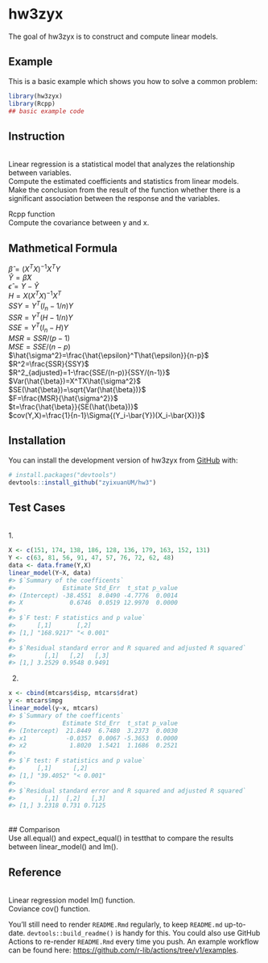
<!-- README.md is generated from README.Rmd. Please edit that file -->

# hw3zyx

<!-- badges: start -->
<!-- badges: end -->

The goal of hw3zyx is to construct and compute linear models.

## Example

This is a basic example which shows you how to solve a common problem:

``` r
library(hw3zyx)
library(Rcpp)
## basic example code
```

## Instruction

<br/> Linear regression is a statistical model that analyzes the
relationship between variables. <br/> Compute the estimated coefficients
and statistics from linear models. <br/> Make the conclusion from the
result of the function whether there is a significant association
between the response and the variables. <br/>

Rcpp function <br/> Compute the covariance between y and x.

## Mathmetical Formula

$\hat{\beta}=(X^TX)^{-1}X^TY$ <br/> $\hat{Y}=\hat{\beta}X$ <br/>
$\hat{\epsilon}=Y-\hat{Y}$ <br/> $H=X(X^TX)^{-1}X^T$ <br/>
$SSY=Y^T(I_n-1/n)Y$ <br/> $SSR=Y^T(H-1/n)Y$ <br/> $SSE=Y^T(I_n-H)Y$
<br/> $MSR=SSR/(p-1)$ <br/> $MSE=SSE/(n-p)$ <br/>
$\hat{\sigma^2}=\frac{\hat{\epsilon}^T\hat{\epsilon}}{n-p}$ <br/>
$R^2=\frac{SSR}{SSY}$ <br/>
$R^2_{adjusted}=1-\frac{SSE/(n-p)}{SSY/(n-1)}$ <br/>
$Var(\hat{\beta})=X^TX\hat{\sigma^2}$ <br/>
$SE(\hat{\beta})=\sqrt{Var(\hat{\beta})}$ <br/>
$F=\frac{MSR}{\hat{\sigma^2}}$ <br/>
$t=\frac{\hat{\beta}}{SE(\hat{\beta})}$ <br/>
$cov(Y,X)=\frac{1}{n-1}\Sigma{(Y_i-\bar{Y})(X_i-\bar{X})}$

## Installation

You can install the development version of hw3zyx from
[GitHub](https://github.com/) with:

``` r
# install.packages("devtools")
devtools::install_github("zyixuanUM/hw3")
```

## Test Cases

<br/> 1.

``` r
X <- c(151, 174, 138, 186, 128, 136, 179, 163, 152, 131)
Y <- c(63, 81, 56, 91, 47, 57, 76, 72, 62, 48)
data <- data.frame(Y,X)
linear_model(Y~X, data)
#> $`Summary of the coefficents`
#>             Estimate Std_Err  t_stat p_value
#> (Intercept) -38.4551  8.0490 -4.7776  0.0014
#> X             0.6746  0.0519 12.9970  0.0000
#> 
#> $`F test: F statistics and p value`
#>      [,1]       [,2]     
#> [1,] "168.9217" "< 0.001"
#> 
#> $`Residual standard error and R squared and adjusted R squared`
#>        [,1]   [,2]   [,3]
#> [1,] 3.2529 0.9548 0.9491
```

2.  

``` r
x <- cbind(mtcars$disp, mtcars$drat)
y <- mtcars$mpg
linear_model(y~x, mtcars)
#> $`Summary of the coefficents`
#>             Estimate Std_Err  t_stat p_value
#> (Intercept)  21.8449  6.7480  3.2373  0.0030
#> x1           -0.0357  0.0067 -5.3653  0.0000
#> x2            1.8020  1.5421  1.1686  0.2521
#> 
#> $`F test: F statistics and p value`
#>      [,1]      [,2]     
#> [1,] "39.4052" "< 0.001"
#> 
#> $`Residual standard error and R squared and adjusted R squared`
#>        [,1]  [,2]   [,3]
#> [1,] 3.2318 0.731 0.7125
```

<br/> \## Comparison <br/> Use all.equal() and expect_equal() in
testthat to compare the results between linear_model() and lm(). <br/>

## Reference

<br/> Linear regression model lm() function. <br/> Coviance cov()
function.

You’ll still need to render `README.Rmd` regularly, to keep `README.md`
up-to-date. `devtools::build_readme()` is handy for this. You could also
use GitHub Actions to re-render `README.Rmd` every time you push. An
example workflow can be found here:
<https://github.com/r-lib/actions/tree/v1/examples>.
